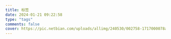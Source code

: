 ```yaml
---
title: 标签
date: 2024-01-21 09:22:58
type: "tags"
comments: false
cover: https://pic.netbian.com/uploads/allimg/240530/002758-1717000078adf7.jpg
---
```

